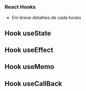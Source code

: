 ### React Hooks
- Em breve detalhes de cada hooks

## Hook useState

## Hook useEffect

## Hook useMemo

## Hook useCallBack
